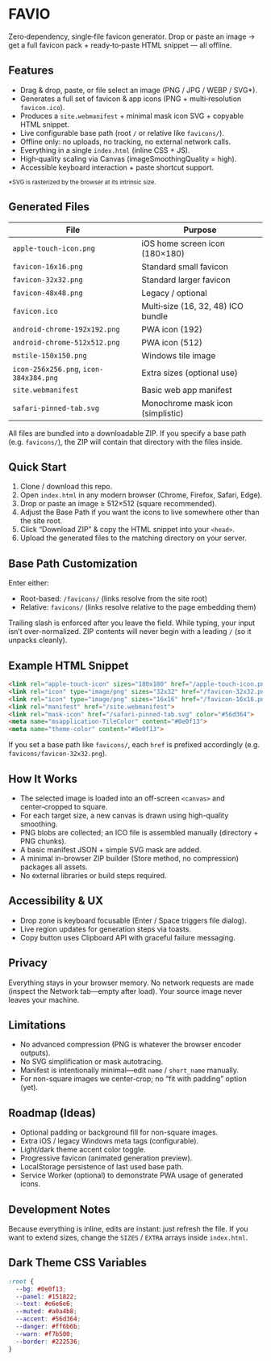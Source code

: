 FAVIO
=====
Zero‑dependency, single‑file favicon generator. Drop or paste an image → get a full favicon pack + ready‑to‑paste HTML snippet — all offline.

## Features
- Drag & drop, paste, or file select an image (PNG / JPG / WEBP / SVG*).  
- Generates a full set of favicon & app icons (PNG + multi‑resolution <code>favicon.ico</code>).  
- Produces a <code>site.webmanifest</code> + minimal mask icon SVG + copyable HTML snippet.  
- Live configurable base path (root <code>/</code> or relative like <code>favicons/</code>).  
- Offline only: no uploads, no tracking, no external network calls.  
- Everything in a single <code>index.html</code> (inline CSS + JS).  
- High‑quality scaling via Canvas (imageSmoothingQuality = high).  
- Accessible keyboard interaction + paste shortcut support.  

<sub>*SVG is rasterized by the browser at its intrinsic size.</sub>

## Generated Files

| File | Purpose |
|------|---------|
| `apple-touch-icon.png` | iOS home screen icon (180×180) |
| `favicon-16x16.png` | Standard small favicon |
| `favicon-32x32.png` | Standard larger favicon |
| `favicon-48x48.png` | Legacy / optional |
| `favicon.ico` | Multi‑size (16, 32, 48) ICO bundle |
| `android-chrome-192x192.png` | PWA icon (192) |
| `android-chrome-512x512.png` | PWA icon (512) |
| `mstile-150x150.png` | Windows tile image |
| `icon-256x256.png`, `icon-384x384.png` | Extra sizes (optional use) |
| `site.webmanifest` | Basic web app manifest |
| `safari-pinned-tab.svg` | Monochrome mask icon (simplistic) |

All files are bundled into a downloadable ZIP. If you specify a base path (e.g. `favicons/`), the ZIP will contain that directory with the files inside.

## Quick Start
1. Clone / download this repo.  
2. Open `index.html` in any modern browser (Chrome, Firefox, Safari, Edge).  
3. Drop or paste an image ≥ 512×512 (square recommended).  
4. Adjust the Base Path if you want the icons to live somewhere other than the site root.  
5. Click “Download ZIP” & copy the HTML snippet into your `<head>`.  
6. Upload the generated files to the matching directory on your server.  

## Base Path Customization
Enter either:  
- Root-based: `/favicons/` (links resolve from the site root)  
- Relative: `favicons/` (links resolve relative to the page embedding them)  

Trailing slash is enforced after you leave the field. While typing, your input isn’t over-normalized. ZIP contents will never begin with a leading `/` (so it unpacks cleanly).

## Example HTML Snippet

```html
<link rel="apple-touch-icon" sizes="180x180" href="/apple-touch-icon.png">
<link rel="icon" type="image/png" sizes="32x32" href="/favicon-32x32.png">
<link rel="icon" type="image/png" sizes="16x16" href="/favicon-16x16.png">
<link rel="manifest" href="/site.webmanifest">
<link rel="mask-icon" href="/safari-pinned-tab.svg" color="#56d364">
<meta name="msapplication-TileColor" content="#0e0f13">
<meta name="theme-color" content="#0e0f13">
```

If you set a base path like `favicons/`, each `href` is prefixed accordingly (e.g. `favicons/favicon-32x32.png`).

## How It Works
- The selected image is loaded into an off-screen `<canvas>` and center‑cropped to square.  
- For each target size, a new canvas is drawn using high-quality smoothing.  
- PNG blobs are collected; an ICO file is assembled manually (directory + PNG chunks).  
- A basic manifest JSON + simple SVG mask are added.  
- A minimal in-browser ZIP builder (Store method, no compression) packages all assets.  
- No external libraries or build steps required.

## Accessibility & UX
- Drop zone is keyboard focusable (Enter / Space triggers file dialog).  
- Live region updates for generation steps via toasts.  
- Copy button uses Clipboard API with graceful failure messaging.  

## Privacy
Everything stays in your browser memory. No network requests are made (inspect the Network tab—empty after load). Your source image never leaves your machine.

## Limitations
- No advanced compression (PNG is whatever the browser encoder outputs).  
- No SVG simplification or mask autotracing.  
- Manifest is intentionally minimal—edit `name` / `short_name` manually.  
- For non-square images we center-crop; no “fit with padding” option (yet).  

## Roadmap (Ideas)
- Optional padding or background fill for non-square images.  
- Extra iOS / legacy Windows meta tags (configurable).  
- Light/dark theme accent color toggle.  
- Progressive favicon (animated generation preview).  
- LocalStorage persistence of last used base path.  
- Service Worker (optional) to demonstrate PWA usage of generated icons.

## Development Notes
Because everything is inline, edits are instant: just refresh the file. If you want to extend sizes, change the `SIZES` / `EXTRA` arrays inside `index.html`.

## Dark Theme CSS Variables

```css
:root {
  --bg: #0e0f13;
  --panel: #151822;
  --text: #e6e6e6;
  --muted: #a0a4b8;
  --accent: #56d364;
  --danger: #ff6b6b;
  --warn: #f7b500;
  --border: #222536;
}
```
